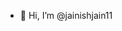 - 👋 Hi, I’m @jainishjain11

<!---
jainishjain11/jainishjain11 is a ✨ special ✨ repository because its `README.md` (this file) appears on your GitHub profile.
You can click the Preview link to take a look at your changes.
--->
